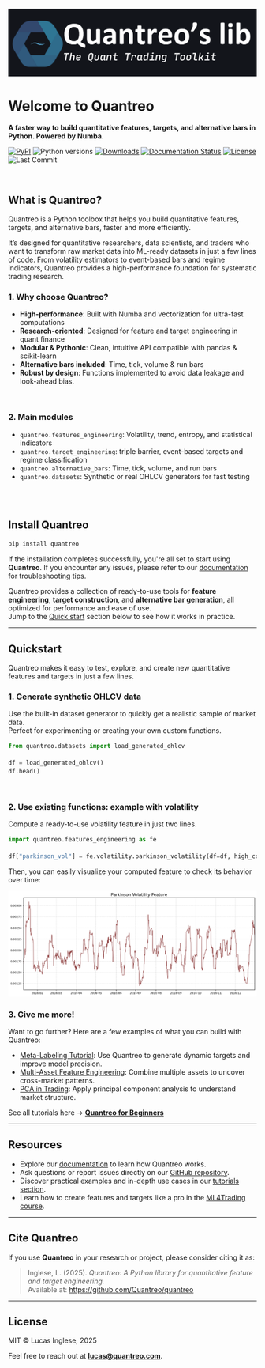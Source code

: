 ![Quantreo LIB logo](docs/docs/assets/figures/quantreo_logo_readme.png)


# Welcome to Quantreo

**A faster way to build quantitative features, targets, and alternative bars in Python. Powered by Numba.**


[![PyPI](https://img.shields.io/pypi/v/quantreo.svg)](https://pypi.org/project/quantreo/)
![Python versions](https://img.shields.io/pypi/pyversions/quantreo.svg)
[![Downloads](https://static.pepy.tech/personalized-badge/quantreo?period=total&units=international_system&left_color=grey&right_color=blue&left_text=downloads)](https://pepy.tech/project/quantreo)
[![Documentation Status](https://img.shields.io/badge/docs-online-blue.svg)](https://docs.quantreo.com)
[![License](https://img.shields.io/github/license/Quantreo/quantreo.svg)](https://github.com/Quantreo/quantreo/blob/main/LICENSE.txt)
![Last Commit](https://img.shields.io/github/last-commit/Quantreo/quantreo)




<br>

## What is Quantreo?

Quantreo is a Python toolbox that helps you build quantitative features, targets, and alternative bars, faster and more efficiently.

It’s designed for quantitative researchers, data scientists, and traders who want to transform raw market data into ML-ready datasets in just a few lines of code.
From volatility estimators to event-based bars and regime indicators, Quantreo provides a high-performance foundation for systematic trading research.

### 1. Why choose Quantreo?

- **High-performance**: Built with Numba and vectorization for ultra-fast computations  
- **Research-oriented**: Designed for feature and target engineering in quant finance  
- **Modular & Pythonic**: Clean, intuitive API compatible with pandas & scikit-learn  
- **Alternative bars included**: Time, tick, volume & run bars  
- **Robust by design**: Functions implemented to avoid data leakage and look-ahead bias.

<br>

### 2. Main modules

- `quantreo.features_engineering`: Volatility, trend, entropy, and statistical indicators  
- `quantreo.target_engineering`: triple barrier, event-based targets and regime classification  
- `quantreo.alternative_bars`: Time, tick, volume, and run bars  
- `quantreo.datasets`: Synthetic or real OHLCV generators for fast testing



<br>
<br>

## Install Quantreo
```bash
pip install quantreo
```

If the installation completes successfully, you're all set to start using **Quantreo**. If you encounter any issues, please refer to our [documentation](https://docs.quantreo.com) for troubleshooting tips.


Quantreo provides a collection of ready-to-use tools for **feature engineering**, **target construction**, and **alternative bar generation**, all optimized for performance and ease of use.  
Jump to the [Quick start](#quickstart) section below to see how it works in practice.

---
##  Quickstart

Quantreo makes it easy to test, explore, and create new quantitative features and targets in just a few lines.

### 1. Generate synthetic OHLCV data

Use the built-in dataset generator to quickly get a realistic sample of market data.  
Perfect for experimenting or creating your own custom functions.

```python
from quantreo.datasets import load_generated_ohlcv

df = load_generated_ohlcv()
df.head()
```

<br>

### 2. Use existing functions: example with volatility
Compute a ready-to-use volatility feature in just two lines.

```python
import quantreo.features_engineering as fe

df["parkinson_vol"] = fe.volatility.parkinson_volatility(df=df, high_col="high", low_col="low", window_size=30)
```
Then, you can easily visualize your computed feature to check its behavior over time:

![Parkinson Volatility Feature example](docs/docs/assets/figures/quick_start_example.png)


### 3. Give me more!

Want to go further? Here are a few examples of what you can build with Quantreo:

- [Meta-Labeling Tutorial](https://docs.quantreo.com/tutorials/tutorial-meta-labeling/): Use Quantreo to generate dynamic targets and improve model precision.  
- [Multi-Asset Feature Engineering](https://docs.quantreo.com/tutorials/tutorial-multi-asset-feature-engineering-in-financial-ml/): Combine multiple assets to uncover cross-market patterns.  
- [PCA in Trading](https://docs.quantreo.com/tutorials/tutorial-pca-in-trading/): Apply principal component analysis to understand market structure.

See all tutorials here → [**Quantreo for Beginners**](https://docs.quantreo.com/tutorials/Quantreo-for-beginners/)

---

## Resources

- Explore our [documentation](https://docs.quantreo.com) to learn how Quantreo works.  
- Ask questions or report issues directly on our [GitHub repository](https://github.com/Quantreo/quantreo).  
- Discover practical examples and in-depth use cases in our [tutorials section](https://docs.quantreo.com/tutorials/Quantreo-for-beginners/).  
- Learn how to create features and targets like a pro in the [ML4Trading course](https://quantreo.com/ml4trading).  


---
## Cite Quantreo

If you use **Quantreo** in your research or project, please consider citing it as:

> Inglese, L. (2025). *Quantreo: A Python library for quantitative feature and target engineering.*  
> Available at: https://github.com/Quantreo/quantreo

---
## License
MIT © Lucas Inglese, 2025

Feel free to reach out at **lucas@quantreo.com**.